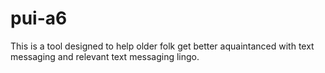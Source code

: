 # pui-a6
This is a tool designed to help older folk get better aquaintanced with text messaging and relevant text messaging lingo. 
